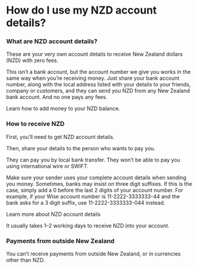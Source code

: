 # How do I use my NZD account details?

### What are NZD account details?

These are your very own account details to receive New Zealand dollars (NZD) with zero fees.

This isn’t a bank account, but the account number we give you works in the same way when you’re receiving money. Just share your bank account number, along with the local address listed with your details to your friends, company or customers, and they can send you NZD from any New Zealand bank account. And no one pays any fees.

Learn how to add money to your NZD balance.

### How to receive NZD

First, you’ll need to get NZD account details. 

Then, share your details to the person who wants to pay you.

They can pay you by local bank transfer. They won’t be able to pay you using international wire or SWIFT.

Make sure your sender uses your complete account details when sending you money. Sometimes, banks may insist on three digit suffixes. If this is the case, simply add a 0 before the last 2 digits of your account number. For example, if your Wise account number is 11-2222-3333333-44 and the bank asks for a 3 digit suffix, use 11-2222-3333333-044 instead. 

Learn more about NZD account details

It usually takes 1–2 working days to receive NZD into your account.

### Payments from outside New Zealand

You can’t receive payments from outside New Zealand, or in currencies other than NZD.